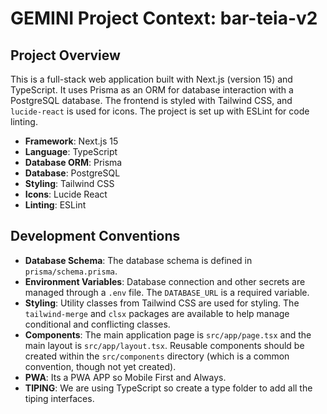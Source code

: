 # GEMINI Project Context: bar-teia-v2

## Project Overview

This is a full-stack web application built with Next.js (version 15) and TypeScript. It uses Prisma as an ORM for database interaction with a PostgreSQL database. The frontend is styled with Tailwind CSS, and `lucide-react` is used for icons. The project is set up with ESLint for code linting.

- **Framework**: Next.js 15
- **Language**: TypeScript
- **Database ORM**: Prisma
- **Database**: PostgreSQL
- **Styling**: Tailwind CSS
- **Icons**: Lucide React
- **Linting**: ESLint


## Development Conventions

- **Database Schema**: The database schema is defined in `prisma/schema.prisma`. 
- **Environment Variables**: Database connection and other secrets are managed through a `.env` file. The `DATABASE_URL` is a required variable.
- **Styling**: Utility classes from Tailwind CSS are used for styling. The `tailwind-merge` and `clsx` packages are available to help manage conditional and conflicting classes.
- **Components**: The main application page is `src/app/page.tsx` and the main layout is `src/app/layout.tsx`. Reusable components should be created within the `src/components` directory (which is a common convention, though not yet created).
- **PWA**: Its a PWA APP so Mobile First and Always.
- **TIPING**: We are using TypeScript so create a type folder to add all the tiping interfaces.
